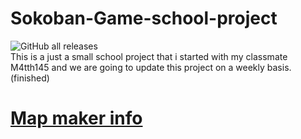# Sokoban-Game-school-project
![GitHub all releases](https://img.shields.io/github/downloads/WachsamesWiesel/Sokoban-Game-school-project/total?style=flat-square)\
This is a just a small school project that i started with my classmate M4tth145 and we are going to update this project on a weekly basis. (finished)

# [Map maker info](MapMakerInfo.md)
